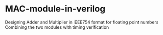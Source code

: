 # MAC-module-in-verilog
 Designing Adder and Multiplier in IEEE754 format for floating point numbers
 Combining the two modules with timing verification
 
